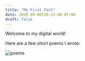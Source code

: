 ```yaml
---
title: "My First Post"
date: 2020-09-06T20:13:48-07:00
draft: false
---
```

Welcome to my digital world!

Here are a few short poems I wrote:


![poems](/poems.png)
